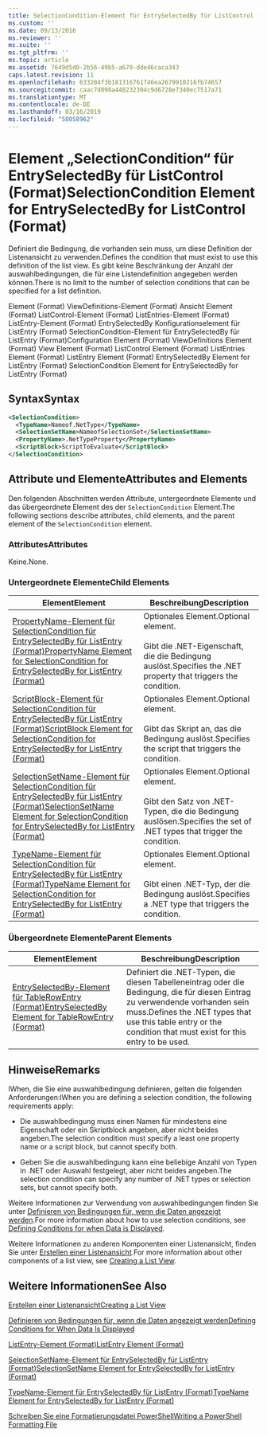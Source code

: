 ```yaml
---
title: SelectionCondition-Element für EntrySelectedBy für ListControl (Format) | Microsoft-Dokumentation
ms.custom: ''
ms.date: 09/13/2016
ms.reviewer: ''
ms.suite: ''
ms.tgt_pltfrm: ''
ms.topic: article
ms.assetid: 7649d5d0-2b56-49b5-a670-dde46caca343
caps.latest.revision: 11
ms.openlocfilehash: 633204f3b181316761746ea2679910216fb74657
ms.sourcegitcommit: caac7d098a448232304c9d6728e7340ec7517a71
ms.translationtype: MT
ms.contentlocale: de-DE
ms.lasthandoff: 03/16/2019
ms.locfileid: "58058962"
---
```

# <a name="selectioncondition-element-for-entryselectedby-for-listcontrol-format"></a><span data-ttu-id="5ac49-102">Element „SelectionCondition“ für EntrySelectedBy für ListControl (Format)</span><span class="sxs-lookup"><span data-stu-id="5ac49-102">SelectionCondition Element for EntrySelectedBy for ListControl (Format)</span></span>

<span data-ttu-id="5ac49-103">Definiert die Bedingung, die vorhanden sein muss, um diese Definition der Listenansicht zu verwenden.</span><span class="sxs-lookup"><span data-stu-id="5ac49-103">Defines the condition that must exist to use this definition of the list view.</span></span> <span data-ttu-id="5ac49-104">Es gibt keine Beschränkung der Anzahl der auswahlbedingungen, die für eine Listendefinition angegeben werden können.</span><span class="sxs-lookup"><span data-stu-id="5ac49-104">There is no limit to the number of selection conditions that can be specified for a list definition.</span></span>

<span data-ttu-id="5ac49-105">Element (Format) ViewDefinitions-Element (Format) Ansicht Element (Format) ListControl-Element (Format) ListEntries-Element (Format) ListEntry-Element (Format) EntrySelectedBy Konfigurationselement für ListEntry (Format) SelectionCondition-Element für EntrySelectedBy für ListEntry (Format)</span><span class="sxs-lookup"><span data-stu-id="5ac49-105">Configuration Element (Format) ViewDefinitions Element (Format) View Element (Format) ListControl Element (Format) ListEntries Element (Format) ListEntry Element (Format) EntrySelectedBy Element for ListEntry (Format) SelectionCondition Element for EntrySelectedBy for ListEntry (Format)</span></span>

## <a name="syntax"></a><span data-ttu-id="5ac49-106">Syntax</span><span class="sxs-lookup"><span data-stu-id="5ac49-106">Syntax</span></span>

```xml
<SelectionCondition>
  <TypeName>Nameof.NetType</TypeName>
  <SelectionSetName>NameofSelectionSet</SelectionSetName>
  <PropertyName>.NetTypeProperty</PropertyName>
  <ScriptBlock>ScriptToEvaluate</ScriptBlock>
</SelectionCondition>
```

## <a name="attributes-and-elements"></a><span data-ttu-id="5ac49-107">Attribute und Elemente</span><span class="sxs-lookup"><span data-stu-id="5ac49-107">Attributes and Elements</span></span>

<span data-ttu-id="5ac49-108">Den folgenden Abschnitten werden Attribute, untergeordnete Elemente und das übergeordnete Element des der `SelectionCondition` Element.</span><span class="sxs-lookup"><span data-stu-id="5ac49-108">The following sections describe attributes, child elements, and the parent element of the `SelectionCondition` element.</span></span>

### <a name="attributes"></a><span data-ttu-id="5ac49-109">Attributes</span><span class="sxs-lookup"><span data-stu-id="5ac49-109">Attributes</span></span>

<span data-ttu-id="5ac49-110">Keine.</span><span class="sxs-lookup"><span data-stu-id="5ac49-110">None.</span></span>

### <a name="child-elements"></a><span data-ttu-id="5ac49-111">Untergeordnete Elemente</span><span class="sxs-lookup"><span data-stu-id="5ac49-111">Child Elements</span></span>

|<span data-ttu-id="5ac49-112">Element</span><span class="sxs-lookup"><span data-stu-id="5ac49-112">Element</span></span>|<span data-ttu-id="5ac49-113">Beschreibung</span><span class="sxs-lookup"><span data-stu-id="5ac49-113">Description</span></span>|
|-------------|-----------------|
|[<span data-ttu-id="5ac49-114">PropertyName-Element für SelectionCondition für EntrySelectedBy für ListEntry (Format)</span><span class="sxs-lookup"><span data-stu-id="5ac49-114">PropertyName Element for SelectionCondition for EntrySelectedBy for ListEntry (Format)</span></span>](./propertyname-element-for-selectioncondition-for-entryselectedby-for-listcontrol-format.md)|<span data-ttu-id="5ac49-115">Optionales Element.</span><span class="sxs-lookup"><span data-stu-id="5ac49-115">Optional element.</span></span><br /><br /> <span data-ttu-id="5ac49-116">Gibt die .NET-Eigenschaft, die die Bedingung auslöst.</span><span class="sxs-lookup"><span data-stu-id="5ac49-116">Specifies the .NET property that triggers the condition.</span></span>|
|[<span data-ttu-id="5ac49-117">ScriptBlock-Element für SelectionCondition für EntrySelectedBy für ListEntry (Format)</span><span class="sxs-lookup"><span data-stu-id="5ac49-117">ScriptBlock Element for SelectionCondition for EntrySelectedBy for ListEntry (Format)</span></span>](./scriptblock-element-for-selectioncondition-for-entryselectedby-for-listcontrol-format.md)|<span data-ttu-id="5ac49-118">Optionales Element.</span><span class="sxs-lookup"><span data-stu-id="5ac49-118">Optional element.</span></span><br /><br /> <span data-ttu-id="5ac49-119">Gibt das Skript an, das die Bedingung auslöst.</span><span class="sxs-lookup"><span data-stu-id="5ac49-119">Specifies the script that triggers the condition.</span></span>|
|[<span data-ttu-id="5ac49-120">SelectionSetName-Element für SelectionCondition für EntrySelectedBy für ListEntry (Format)</span><span class="sxs-lookup"><span data-stu-id="5ac49-120">SelectionSetName Element for SelectionCondition for EntrySelectedBy for ListEntry (Format)</span></span>](./selectionsetname-element-for-selectioncondition-for-entryselectedby-for-listentry-format.md)|<span data-ttu-id="5ac49-121">Optionales Element.</span><span class="sxs-lookup"><span data-stu-id="5ac49-121">Optional element.</span></span><br /><br /> <span data-ttu-id="5ac49-122">Gibt den Satz von .NET-Typen, die die Bedingung auslösen.</span><span class="sxs-lookup"><span data-stu-id="5ac49-122">Specifies the set of .NET types that trigger the condition.</span></span>|
|[<span data-ttu-id="5ac49-123">TypeName-Element für SelectionCondition für EntrySelectedBy für ListEntry (Format)</span><span class="sxs-lookup"><span data-stu-id="5ac49-123">TypeName Element for SelectionCondition for EntrySelectedBy for ListEntry (Format)</span></span>](./typename-element-for-selectioncondition-for-entryselectedby-for-listcontrol-format.md)|<span data-ttu-id="5ac49-124">Optionales Element.</span><span class="sxs-lookup"><span data-stu-id="5ac49-124">Optional element.</span></span><br /><br /> <span data-ttu-id="5ac49-125">Gibt einen .NET-Typ, der die Bedingung auslöst.</span><span class="sxs-lookup"><span data-stu-id="5ac49-125">Specifies a .NET type that triggers the condition.</span></span>|

### <a name="parent-elements"></a><span data-ttu-id="5ac49-126">Übergeordnete Elemente</span><span class="sxs-lookup"><span data-stu-id="5ac49-126">Parent Elements</span></span>

|<span data-ttu-id="5ac49-127">Element</span><span class="sxs-lookup"><span data-stu-id="5ac49-127">Element</span></span>|<span data-ttu-id="5ac49-128">Beschreibung</span><span class="sxs-lookup"><span data-stu-id="5ac49-128">Description</span></span>|
|-------------|-----------------|
|[<span data-ttu-id="5ac49-129">EntrySelectedBy-Element für TableRowEntry (Format)</span><span class="sxs-lookup"><span data-stu-id="5ac49-129">EntrySelectedBy Element for TableRowEntry (Format)</span></span>](./entryselectedby-element-for-tablerowentry-for-tablecontrol-format.md)|<span data-ttu-id="5ac49-130">Definiert die .NET-Typen, die diesen Tabelleneintrag oder die Bedingung, die für diesen Eintrag zu verwendende vorhanden sein muss.</span><span class="sxs-lookup"><span data-stu-id="5ac49-130">Defines the .NET types that use this table entry or the condition that must exist for this entry to be used.</span></span>|

## <a name="remarks"></a><span data-ttu-id="5ac49-131">Hinweise</span><span class="sxs-lookup"><span data-stu-id="5ac49-131">Remarks</span></span>

<span data-ttu-id="5ac49-132">lWhen, die Sie eine auswahlbedingung definieren, gelten die folgenden Anforderungen:</span><span class="sxs-lookup"><span data-stu-id="5ac49-132">lWhen you are defining a selection condition, the following requirements apply:</span></span>

- <span data-ttu-id="5ac49-133">Die auswahlbedingung muss einen Namen für mindestens eine Eigenschaft oder ein Skriptblock angeben, aber nicht beides angeben.</span><span class="sxs-lookup"><span data-stu-id="5ac49-133">The selection condition must specify a least one property name or a script block, but cannot specify both.</span></span>

- <span data-ttu-id="5ac49-134">Geben Sie die auswahlbedingung kann eine beliebige Anzahl von Typen in .NET oder Auswahl festgelegt, aber nicht beides angeben.</span><span class="sxs-lookup"><span data-stu-id="5ac49-134">The selection condition can specify any number of .NET types or selection sets, but cannot specify both.</span></span>

<span data-ttu-id="5ac49-135">Weitere Informationen zur Verwendung von auswahlbedingungen finden Sie unter [Definieren von Bedingungen für, wenn die Daten angezeigt werden](./defining-conditions-for-displaying-data.md).</span><span class="sxs-lookup"><span data-stu-id="5ac49-135">For more information about how to use selection conditions, see [Defining Conditions for when Data is Displayed](./defining-conditions-for-displaying-data.md).</span></span>

<span data-ttu-id="5ac49-136">Weitere Informationen zu anderen Komponenten einer Listenansicht, finden Sie unter [Erstellen einer Listenansicht](./creating-a-list-view.md).</span><span class="sxs-lookup"><span data-stu-id="5ac49-136">For more information about other components of a list view, see [Creating a List View](./creating-a-list-view.md).</span></span>

## <a name="see-also"></a><span data-ttu-id="5ac49-137">Weitere Informationen</span><span class="sxs-lookup"><span data-stu-id="5ac49-137">See Also</span></span>

[<span data-ttu-id="5ac49-138">Erstellen einer Listenansicht</span><span class="sxs-lookup"><span data-stu-id="5ac49-138">Creating a List View</span></span>](./creating-a-list-view.md)

[<span data-ttu-id="5ac49-139">Definieren von Bedingungen für, wenn die Daten angezeigt werden</span><span class="sxs-lookup"><span data-stu-id="5ac49-139">Defining Conditions for When Data Is Displayed</span></span>](./defining-conditions-for-displaying-data.md)

[<span data-ttu-id="5ac49-140">ListEntry-Element (Format)</span><span class="sxs-lookup"><span data-stu-id="5ac49-140">ListEntry Element (Format)</span></span>](./listentry-element-for-listcontrol-format.md)

[<span data-ttu-id="5ac49-141">SelectionSetName-Element für EntrySelectedBy für ListEntry (Format)</span><span class="sxs-lookup"><span data-stu-id="5ac49-141">SelectionSetName Element for EntrySelectedBy for ListEntry (Format)</span></span>](./selectionsetname-element-for-entryselectedby-for-listcontrol-format.md)

[<span data-ttu-id="5ac49-142">TypeName-Element für EntrySelectedBy für ListEntry (Format)</span><span class="sxs-lookup"><span data-stu-id="5ac49-142">TypeName Element for EntrySelectedBy for ListEntry (Format)</span></span>](http://msdn.microsoft.com/en-us/fcd4daa6-f3fd-43f7-a468-03c582d34533)

[<span data-ttu-id="5ac49-143">Schreiben Sie eine Formatierungsdatei PowerShell</span><span class="sxs-lookup"><span data-stu-id="5ac49-143">Writing a PowerShell Formatting File</span></span>](./writing-a-powershell-formatting-file.md)
